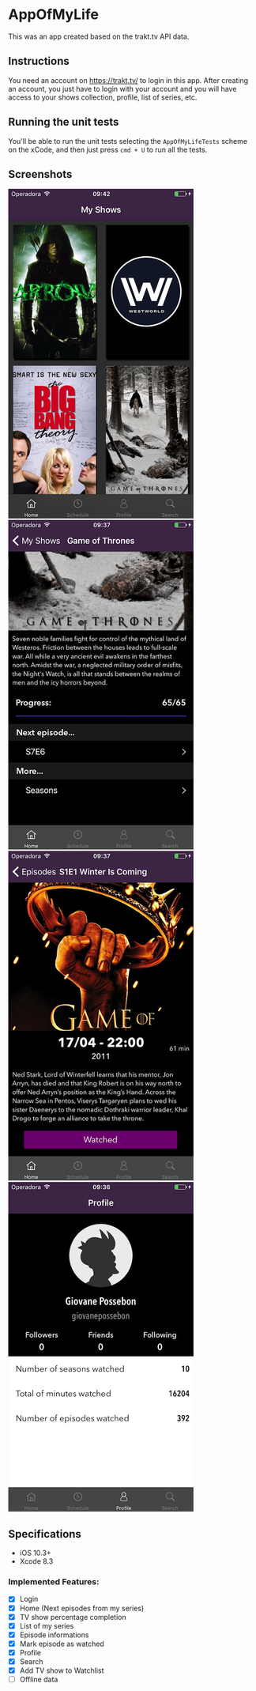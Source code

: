 # AppOfMyLife
  
  This was an app created based on the trakt.tv API data.
  
## Instructions

  You need an account on https://trakt.tv/ to login in this app. After creating an account, you just have to login with your account and you will have access to your shows collection, profile, list of series, etc.
  
## Running the unit tests

  You'll be able to run the unit tests selecting the `AppOfMyLifeTests` scheme on the xCode, and then just press `cmd + U` to run all the tests.

## Screenshots

![1](https://github.com/giovanepossebon/appofmylife/blob/master/AppOfMyLife/ScreenShots/1.png) ![4](https://github.com/giovanepossebon/appofmylife/blob/master/AppOfMyLife/ScreenShots/4.png) ![6](https://github.com/giovanepossebon/appofmylife/blob/master/AppOfMyLife/ScreenShots/6.png) ![3](https://github.com/giovanepossebon/appofmylife/blob/master/AppOfMyLife/ScreenShots/3.png)

## Specifications

- iOS 10.3+
- Xcode 8.3

### Implemented Features:

- [x] Login
- [x] Home (Next episodes from my series)
- [x] TV show percentage completion
- [x] List of my series
- [x] Episode informations
- [x] Mark episode as watched
- [x] Profile
- [x] Search
- [x] Add TV show to Watchlist
- [ ] Offline data
